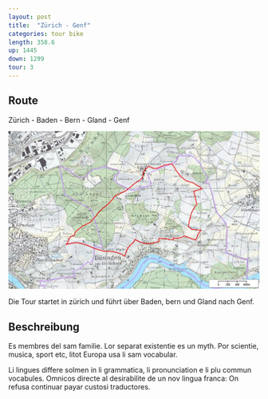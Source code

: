 ```yaml
---
layout: post
title:  "Zürich - Genf"
categories: tour bike 
length: 358.6
up: 1445
down: 1299
tour: 3
---
```


## Route
Zürich - Baden - Bern - Gland - Genf

![buesingen-gennersbrunn](/images/buesingen-gennersbrunn.jpg)

Die Tour startet in zürich und führt über Baden, bern und Gland nach Genf.

## Beschreibung
Es membres del sam familie. Lor separat existentie es un myth. Por scientie, musica, sport etc, litot Europa usa li sam vocabular.

Li lingues differe solmen in li grammatica, li pronunciation e li plu commun vocabules. Omnicos directe al desirabilite de un nov lingua franca: On refusa continuar payar custosi traductores.
